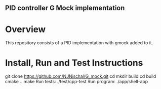 ## PID controller G Mock implementation

# Overview

This repository consists of a PID implementation with gmock added to it.

# Install, Run and Test Instructions

git clone https://github.com/NJNischal/G_mock.git
cd <path to repository>
mkdir build
cd build
cmake ..
make
Run tests: ./test/cpp-test
Run program: ./app/shell-app
